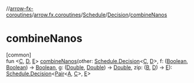 //[arrow-fx-coroutines](../../../../index.md)/[arrow.fx.coroutines](../../index.md)/[Schedule](../index.md)/[Decision](index.md)/[combineNanos](combine-nanos.md)

# combineNanos

[common]\
fun &lt;[C](combine-nanos.md), [D](combine-nanos.md), [E](combine-nanos.md)&gt; [combineNanos](combine-nanos.md)(other: [Schedule.Decision](index.md)&lt;[C](combine-nanos.md), [D](combine-nanos.md)&gt;, f: ([Boolean](https://kotlinlang.org/api/latest/jvm/stdlib/kotlin/-boolean/index.html), [Boolean](https://kotlinlang.org/api/latest/jvm/stdlib/kotlin/-boolean/index.html)) -&gt; [Boolean](https://kotlinlang.org/api/latest/jvm/stdlib/kotlin/-boolean/index.html), g: ([Double](https://kotlinlang.org/api/latest/jvm/stdlib/kotlin/-double/index.html), [Double](https://kotlinlang.org/api/latest/jvm/stdlib/kotlin/-double/index.html)) -&gt; [Double](https://kotlinlang.org/api/latest/jvm/stdlib/kotlin/-double/index.html), zip: ([B](index.md), [D](combine-nanos.md)) -&gt; [E](combine-nanos.md)): [Schedule.Decision](index.md)&lt;[Pair](https://kotlinlang.org/api/latest/jvm/stdlib/kotlin/-pair/index.html)&lt;[A](index.md), [C](combine-nanos.md)&gt;, [E](combine-nanos.md)&gt;
